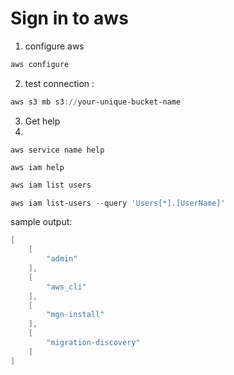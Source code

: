 # Sign in to aws

1. configure aws 

```powershell
aws configure 
```

2. test connection :

```powershell
aws s3 mb s3://your-unique-bucket-name
```
3. Get help 
1. 
 ```azurepowershell
aws service name help

aws iam help
```

```powershell
aws iam list users

aws iam list-users --query 'Users[*].[UserName]'

```

sample output:
```powershell
[
    [
        "admin"
    ],
    [
        "aws_cli"
    ],
    [
        "mgn-install"
    ],
    [
        "migration-discovery"
    ]
]
```